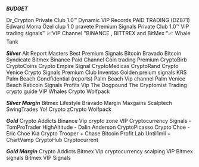 ***BUDGET***

Dr_Crypton Private Club 1.0™
Dynamic VIP Records
PAID TRADING (DZ871)
Edward Morra
Özel clup 1.0 pravete
Premium Signals
Private Club 1.0™
VIP trading signals™
📈VIP Channel "BINANCE , BITTREX and BitMex "📈
Whale Tank


***Silver***
Alt Report Masters
Best Premium Signals
Bitcoin Bravado
Bitcoin Syndicate
Bitmex Binance Paid Channel
Coin trading Premium
CryptoBirb
CryptoCoins
Crypto Empire Signal
CryptoMedicas
CryptoRand
Crypto Venice
Crypto Signals Premium Club
Inventas
Golden preium signals
KRS
Palm Beach Condfidential (reports)
Palm Beach Vip channel
Palm Venice Beach
Raticoin
Signals Profits Vip
The Dogpound
The Cryptomist
Trading crypto guide VIP
Whales Crypto
Wolfpack

***Silver Margin***
Bitmex Lifestyle
Bravado Margin
Maxgains
Scalptech
SwingTrades
Yo! Crypto
zCrypto
Wolfpack


***Gold***
Crypto Addicts Binance
Vip crypto zone
VIP Cryptocurrency Signals - TomProTrader
HighAltitude - Dalin Anderson
CryptoPicasso
Crypto Choe - Eric Choe
Kia Crypto
Trooper + Chase
Bitcoin Profit Lab
Until1mil + ChartVamp
CryptoHub
Cryptocurrent


***Gold Margin***
Crypto Addicts Bitmex
Vip cryptocurrency scalping
VIP Bitmex signals
Bitmex VIP Signals
